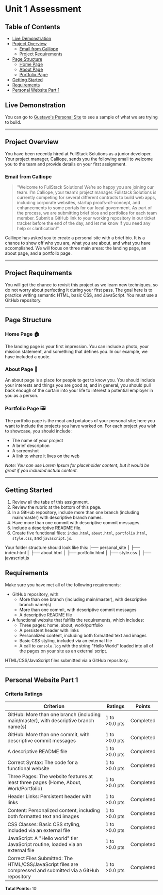 # Unit 1 Assessment

## Table of Contents
- [Live Demonstration](#live-demonstration)
- [Project Overview](#project-overview)
  - [Email from Calliope](#email-from-calliope)
  - [Project Requirements](#project-requirements)
- [Page Structure](#page-structure)
  - [Home Page](#home-page)
  - [About Page](#about-page)
  - [Portfolio Page](#portfolio-page)
- [Getting Started](#getting-started)
- [Requirements](#requirements)
- [Personal Website Part 1](#personal-website-part-1)

## Live Demonstration
You can go to [Gustavo's Personal Site](#) to see a sample of what we are trying to build.

---

## Project Overview
You have been recently hired at FullStack Solutions as a junior developer. Your project manager, Calliope, sends you the following email to welcome you to the team and provide details on your first assignment.

### Email from Calliope
> "Welcome to FullStack Solutions! We’re so happy you are joining our team. I’m Calliope, your team’s project manager. Fullstack Solutions is currently competing for several different contracts to build web apps, including corporate websites, startup proofs-of-concept, and enhancements to some portals for our local government. As part of the process, we are submitting brief bios and portfolios for each team member. Submit a GitHub link to your working repository in our ticket tracker before the end of the day, and let me know if you need any help or clarification!"

Calliope has asked you to create a personal site with a brief bio. It is a chance to show off who you are, what you are about, and what you have accomplished. We will focus on three main areas: the landing page, an about page, and a portfolio page.

---

## Project Requirements
You will get the chance to revisit this project as we learn new techniques, so do not worry about perfecting it during your first pass. The goal here is to practice writing semantic HTML, basic CSS, and JavaScript. You must use a GitHub repository.

---

## Page Structure

### Home Page 🏠
The landing page is your first impression. You can include a photo, your mission statement, and something that defines you. In our example, we have included a quote.

### About Page 👤
An about page is a place for people to get to know you. You should include your interests and things you are good at, and in general, you should pull back enough of the curtain into your life to interest a potential employer in you as a person.

### Portfolio Page 🖼️
The portfolio page is the meat and potatoes of your personal site; here you want to include the projects you have worked on. For each project you wish to showcase, you should include:
- The name of your project
- A brief description
- A screenshot
- A link to where it lives on the web

*Note: You can use Lorem Ipsum for placeholder content, but it would be great if you included actual content.*

---

## Getting Started
1. Review all the tabs of this assignment.
2. Review the rubric at the bottom of this page.
3. In a GitHub repository, include more than one branch (including main/master) with descriptive branch names.
4. Have more than one commit with descriptive commit messages.
5. Include a descriptive README file.
6. Create five functional files: `index.html`, `about.html`, `portfolio.html`, `style.css`, and `javascript.js`.


Your folder structure should look like this:
├── personal_site
│   ├── index.html
│   ├── about.html
│   ├── portfolio.html
│   ├── style.css
│   ├── javascript.js

## Requirements
Make sure you have met all of the following requirements:
- GitHub repository, with:
  - More than one branch (including main/master), with descriptive branch name(s)
  - More than one commit, with descriptive commit messages
  - A descriptive README file
- A functional website that fulfills the requirements, which includes:
  - Three pages: home, about, work/portfolio
  - A persistent header with links
  - Personalized content, including both formatted text and images
  - Basic CSS styling, included via an external file
  - A call to `console.log` with the string "Hello World" loaded into all of the pages on your site as an external script.
  
HTML/CSS/JavaScript files submitted via a GitHub repository.

---

## Personal Website Part 1

### Criteria Ratings
| Criterion | Ratings | Points |
|-----------|---------|--------|
| GitHub: More than one branch (including main/master), with descriptive branch name(s) | 1 to >0.0 pts | Completed |
| GitHub: More than one commit, with descriptive commit messages | 1 to >0.0 pts | Completed |
| A descriptive README file | 1 to >0.0 pts | Completed |
| Correct Syntax: The code for a functional website | 1 to >0.0 pts | Completed |
| Three Pages: The website features at least three pages (Home, About, Work/Portfolio) | 1 to >0.0 pts | Completed |
| Header Links: Persistent header with links | 1 to >0.0 pts | Completed |
| Content: Personalized content, including both formatted text and images | 1 to >0.0 pts | Completed |
| CSS Classes: Basic CSS styling, included via an external file | 1 to >0.0 pts | Completed |
| JavaScript: A "Hello world" tier JavaScript routine, loaded via an external file | 1 to >0.0 pts | Completed |
| Correct Files Submitted: The HTML/CSS/JavaScript files are compressed and submitted via a GitHub repository | 1 to >0.0 pts | Completed |

**Total Points:** 10